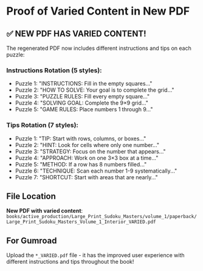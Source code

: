 # Proof of Varied Content in New PDF

## ✅ NEW PDF HAS VARIED CONTENT!

The regenerated PDF now includes different instructions and tips on each puzzle:

### Instructions Rotation (5 styles):
- Puzzle 1: "INSTRUCTIONS: Fill in the empty squares..."
- Puzzle 2: "HOW TO SOLVE: Your goal is to complete the grid..."
- Puzzle 3: "PUZZLE RULES: Fill every empty square..."
- Puzzle 4: "SOLVING GOAL: Complete the 9×9 grid..." 
- Puzzle 5: "GAME RULES: Place numbers 1 through 9..."

### Tips Rotation (7 styles):
- Puzzle 1: "TIP: Start with rows, columns, or boxes..."
- Puzzle 2: "HINT: Look for cells where only one number..."
- Puzzle 3: "STRATEGY: Focus on the number that appears..."
- Puzzle 4: "APPROACH: Work on one 3×3 box at a time..."
- Puzzle 5: "METHOD: If a row has 8 numbers filled..."
- Puzzle 6: "TECHNIQUE: Scan each number 1-9 systematically..."
- Puzzle 7: "SHORTCUT: Start with areas that are nearly..."

## File Location
**New PDF with varied content**: 
`books/active_production/Large_Print_Sudoku_Masters/volume_1/paperback/Large_Print_Sudoku_Masters_Volume_1_Interior_VARIED.pdf`

## For Gumroad
Upload the `*_VARIED.pdf` file - it has the improved user experience with different instructions and tips throughout the book!